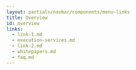 ```yaml
---
layout: partials/navbar/components/menu-links
title: Overview
id: overview
links:
  - link-1.md
  - execution-services.md
  - link-2.md
  - whitepapers.md
  - faq.md
---
```

